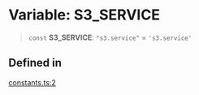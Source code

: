 # Variable: S3\_SERVICE

> `const` **S3\_SERVICE**: `"s3.service"` = `'s3.service'`

## Defined in

[constants.ts:2](https://github.com/LabO8/nestjs-s3/blob/49dee046307be2343007f81b5481193f2a950f4b/src/constants.ts#L2)
